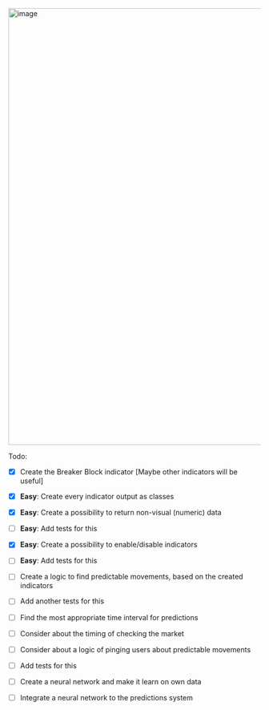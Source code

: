 <img width="872" alt="image" src="https://github.com/user-attachments/assets/98c74f20-6201-48bc-8134-38e004c9f0d0" />

Todo:
- [x] Create the Breaker Block indicator
[Maybe other indicators will be useful]
- [x] **Easy**: Create every indicator output as classes
- [x] **Easy**: Create a possibility to return non-visual (numeric) data
- [ ] **Easy**: Add tests for this
- [x] **Easy**: Create a possibility to enable/disable indicators
- [ ] **Easy**: Add tests for this
- [ ] Create a logic to find predictable movements, based on the created indicators
- [ ] Add another tests for this
- [ ] Find the most appropriate time interval for predictions
- [ ] Consider about the timing of checking the market
- [ ] Consider about a logic of pinging users about predictable movements
- [ ] Add tests for this
- [ ] Create a neural network and make it learn on own data
- [ ] Integrate a neural network to the predictions system
  

